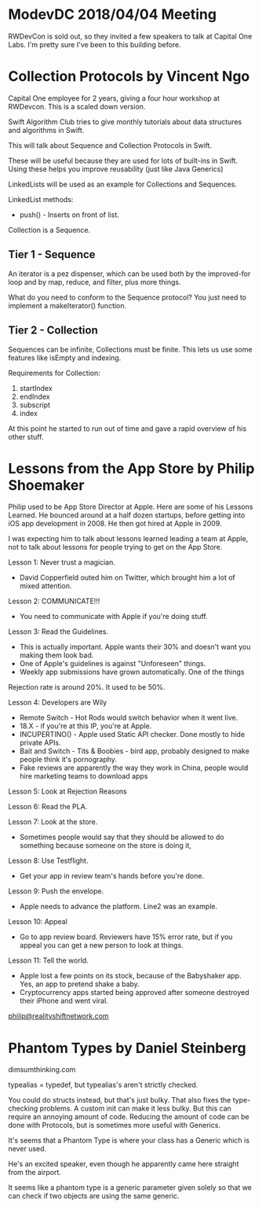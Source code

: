 # ModevDC 2018/04/04 Meeting

RWDevCon is sold out, so they invited a few speakers to talk at
Capital One Labs. I'm pretty sure I've been to this building before.

# Collection Protocols by Vincent Ngo
Capital One employee for 2 years, giving a four hour workshop at RWDevcon.
This is a scaled down version.

Swift Algorithm Club tries to give monthly tutorials about data structures
and algorithms in Swift.

This will talk about Sequence and Collection Protocols in Swift.

These will be useful because they are used for lots of built-ins in Swift.
Using these helps you improve reusability (just like Java Generics)

LinkedLists will be used as an example for Collections and Sequences.

LinkedList methods:
* push() - Inserts on front of list.

Collection is a Sequence.

## Tier 1 - Sequence

An iterator is a pez dispenser, which can be used both by the improved-for loop
and by map, reduce, and filter, plus more things.

What do you need to conform to the Sequence protocol? You just need to implement
a makeIterator() function.

## Tier 2 - Collection

Sequences can be infinite, Collections must be finite.
This lets us use some features like isEmpty and indexing.

Requirements for Collection:
1) startIndex
2) endIndex
3) subscript
4) index

At this point he started to run out of time and gave a rapid overview of his
other stuff.

# Lessons from the App Store by Philip Shoemaker

Philip used to be App Store Director at Apple. Here are some of his Lessons Learned.
He bounced around at a half dozen startups, before getting into iOS app development
in 2008. He then got hired at Apple in 2009.

I was expecting him to talk about lessons learned leading a team at Apple, not
to talk about lessons for people trying to get on the App Store.

Lesson 1: Never trust a magician.
* David Copperfield outed him on Twitter, which brought him a lot of mixed
	attention.

Lesson 2: COMMUNICATE!!!
* You need to communicate with Apple if you're doing stuff.

Lesson 3: Read the Guidelines.
* This is actually important. Apple wants their 30% and doesn't want you
	making them look bad.
* One of Apple's guidelines is against "Unforeseen" things.
* Weekly app submissions have grown automatically. One of the things

Rejection rate is around 20%. It used to be 50%.

Lesson 4: Developers are Wily
* Remote Switch - Hot Rods would switch behavior when it went live.
* 18.X - if you're at this IP, you're at Apple.
* INCUPERTINO() - Apple used Static API checker. Done mostly to hide private
	APIs.
* Bait and Switch - Tits & Boobies - bird app, probably designed to make
	people think it's pornography.
* Fake reviews are apparently the way they work in China, people would
	hire marketing teams to download apps

Lesson 5: Look at Rejection Reasons

Lesson 6: Read the PLA.

Lesson 7: Look at the store.
* Sometimes people would say that they should be allowed to do something because
	someone on the store is doing it, 

Lesson 8: Use Testflight.
* Get your app in review team's hands before you're done.

Lesson 9: Push the envelope.
* Apple needs to advance the platform. Line2 was an example.

Lesson 10: Appeal
* Go to app review board. Reviewers have 15% error rate, but if you appeal
	you can get a new person to look at things.
	
Lesson 11: Tell the world.
* Apple lost a few points on its stock, because of the Babyshaker app. Yes,
	an app to pretend shake a baby.
* Cryptocurrency apps started being approved after someone destroyed their iPhone
	and went viral.
	
philip@realityshiftnetwork.com

# Phantom Types by Daniel Steinberg
dimsumthinking.com

typealias = typedef, but typealias's aren't strictly checked.

You could do structs instead, but that's just bulky. That also fixes the
type-checking problems. A custom init can make it less bulky. But this can
require an annoying amount of code. Reducing the amount of code can be done with
Protocols, but is sometimes more useful with Generics.

It's seems that a Phantom Type is where your class has a Generic which is never
used.

He's an excited speaker, even though he apparently came here straight from the
airport.

It seems like a phantom type is a generic parameter given solely so that we can
check if two objects are using the same generic.
